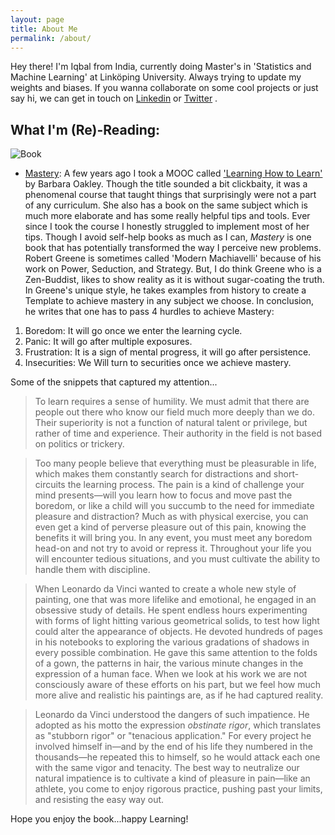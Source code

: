 ```yaml
---
layout: page
title: About Me
permalink: /about/
---
```


Hey there! I'm Iqbal from India, currently doing Master's in 'Statistics and Machine Learning' at Linköping University.
Always trying to update my weights and biases.
If you wanna collaborate on some cool projects or just say hi, we can get in touch on [Linkedin](https://in.linkedin.com/in/sbiqbal) or [Twitter](https://twitter.com/MusingIqbal) .



What I'm (Re)-Reading:
----
![Book](https://powerseductionandwar.com/wp-content/uploads/2014/10/mast.png)
- [Mastery](https://www.goodreads.com/book/show/13589182-mastery): A few years ago I took a MOOC called ['Learning How to Learn'](https://www.coursera.org/learn/learning-how-to-learn) by Barbara Oakley. Though the title sounded a bit clickbaity, it was a phenomenal course that taught things that surprisingly were not a part of any curriculum. She also has a book on the same subject which is much more elaborate and has some really helpful tips and tools. Ever since I took the course I honestly struggled to implement most of her tips. Though I avoid self-help books as much as I can, *Mastery* is one book that has potentially transformed the way I perceive new problems. Robert Greene is sometimes called 'Modern Machiavelli' because of his work on Power, Seduction, and Strategy. But, I do think Greene who is a Zen-Buddist, likes to show reality as it is without sugar-coating the truth. In Greene's unique style, he takes examples from history to create a Template to achieve mastery in any subject we choose. In conclusion, he writes that one has to pass 4 hurdles to achieve Mastery:
1. Boredom: It will go once we enter the learning cycle.
2. Panic: It will go after multiple exposures.
3. Frustration: It is a sign of mental progress, it will go after persistence.
4. Insecurities: We Will turn to securities once we achieve mastery.

Some of the snippets that captured my attention...

> To learn requires a sense of humility. We must admit that there are people out there who know our field much more deeply than we do. Their superiority is not a function of natural talent or privilege, but rather of time and experience. Their authority in the field is not based on politics or trickery.

> Too many people believe that everything must be pleasurable in life, which makes them constantly search for distractions and short-circuits the learning process. The pain is a kind of challenge your mind presents—will you learn how to focus and move past the boredom, or like a child will you succumb to the need for immediate pleasure and distraction? Much as with physical exercise, you can even get a kind of perverse pleasure out of this pain, knowing the benefits it will bring you. In any event, you must meet any boredom head-on and not try to avoid or repress it. Throughout your life you will encounter tedious situations, and you must cultivate the ability to handle them with discipline.

> When Leonardo da Vinci wanted to create a whole new style of painting, one that was more lifelike and emotional, he engaged in an obsessive study of details. He spent endless hours experimenting with forms of light hitting various geometrical solids, to test how light could alter the appearance of objects. He devoted hundreds of pages in his notebooks to exploring the various gradations of shadows in every possible combination. He gave this same attention to the folds of a gown, the patterns in hair, the various minute changes in the expression of a human face. When we look at his work we are not consciously aware of these efforts on his part, but we feel how much more alive and realistic his paintings are, as if he had captured reality.

  > Leonardo da Vinci understood the dangers of such impatience. He adopted as his motto the expression _obstinate rigor_, which translates as "stubborn rigor" or "tenacious application." For every project he involved himself in—and by the end of his life they numbered in the thousands—he repeated this to himself, so he would attack each one with the same vigor and tenacity. The best way to neutralize our natural impatience is to cultivate a kind of pleasure in pain—like an athlete, you come to enjoy rigorous practice, pushing past your limits, and resisting the easy way out.    

Hope you enjoy the book...happy Learning!
